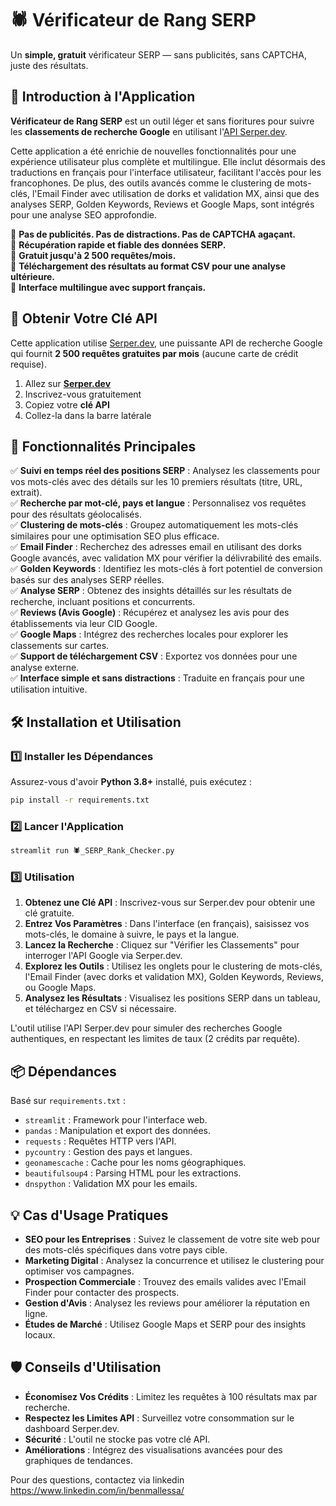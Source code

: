 # 🕷️ Vérificateur de Rang SERP

Un **simple, gratuit** vérificateur SERP — sans publicités, sans CAPTCHA, juste des résultats.

## 🚀 Introduction à l'Application

**Vérificateur de Rang SERP** est un outil léger et sans fioritures pour suivre les **classements de recherche Google** en utilisant l'[API Serper.dev](https://serper.dev/). 

Cette application a été enrichie de nouvelles fonctionnalités pour une expérience utilisateur plus complète et multilingue. Elle inclut désormais des traductions en français pour l'interface utilisateur, facilitant l'accès pour les francophones. De plus, des outils avancés comme le clustering de mots-clés, l'Email Finder avec utilisation de dorks et validation MX, ainsi que des analyses SERP, Golden Keywords, Reviews et Google Maps, sont intégrés pour une analyse SEO approfondie.

🔹 **Pas de publicités. Pas de distractions. Pas de CAPTCHA agaçant.**  
🔹 **Récupération rapide et fiable des données SERP.**  
🔹 **Gratuit jusqu'à 2 500 requêtes/mois.**  
🔹 **Téléchargement des résultats au format CSV pour une analyse ultérieure.**  
🔹 **Interface multilingue avec support français.**

## 🔑 Obtenir Votre Clé API

Cette application utilise [Serper.dev](https://serper.dev/), une puissante API de recherche Google qui fournit **2 500 requêtes gratuites par mois** (aucune carte de crédit requise).

1. Allez sur **[Serper.dev](https://serper.dev/)**
2. Inscrivez-vous gratuitement
3. Copiez votre **clé API**
4. Collez-la dans la barre latérale

## 🎯 Fonctionnalités Principales

✅ **Suivi en temps réel des positions SERP** : Analysez les classements pour vos mots-clés avec des détails sur les 10 premiers résultats (titre, URL, extrait).  
✅ **Recherche par mot-clé, pays et langue** : Personnalisez vos requêtes pour des résultats géolocalisés.  
✅ **Clustering de mots-clés** : Groupez automatiquement les mots-clés similaires pour une optimisation SEO plus efficace.  
✅ **Email Finder** : Recherchez des adresses email en utilisant des dorks Google avancés, avec validation MX pour vérifier la délivrabilité des emails.  
✅ **Golden Keywords** : Identifiez les mots-clés à fort potentiel de conversion basés sur des analyses SERP réelles.  
✅ **Analyse SERP** : Obtenez des insights détaillés sur les résultats de recherche, incluant positions et concurrents.  
✅ **Reviews (Avis Google)** : Récupérez et analysez les avis pour des établissements via leur CID Google.  
✅ **Google Maps** : Intégrez des recherches locales pour explorer les classements sur cartes.  
✅ **Support de téléchargement CSV** : Exportez vos données pour une analyse externe.  
✅ **Interface simple et sans distractions** : Traduite en français pour une utilisation intuitive.

## 🛠️ Installation et Utilisation

### 1️⃣ Installer les Dépendances

Assurez-vous d'avoir **Python 3.8+** installé, puis exécutez :

```bash
pip install -r requirements.txt
```

### 2️⃣ Lancer l'Application

```bash
streamlit run 🕷️_SERP_Rank_Checker.py
```

### 3️⃣ Utilisation

1. **Obtenez une Clé API** : Inscrivez-vous sur Serper.dev pour obtenir une clé gratuite.
2. **Entrez Vos Paramètres** : Dans l'interface (en français), saisissez vos mots-clés, le domaine à suivre, le pays et la langue.
3. **Lancez la Recherche** : Cliquez sur "Vérifier les Classements" pour interroger l'API Google via Serper.dev.
4. **Explorez les Outils** : Utilisez les onglets pour le clustering de mots-clés, l'Email Finder (avec dorks et validation MX), Golden Keywords, Reviews, ou Google Maps.
5. **Analysez les Résultats** : Visualisez les positions SERP dans un tableau, et téléchargez en CSV si nécessaire.

L'outil utilise l'API Serper.dev pour simuler des recherches Google authentiques, en respectant les limites de taux (2 crédits par requête).

## 📦 Dépendances

Basé sur `requirements.txt` :

- `streamlit` : Framework pour l'interface web.
- `pandas` : Manipulation et export des données.
- `requests` : Requêtes HTTP vers l'API.
- `pycountry` : Gestion des pays et langues.
- `geonamescache` : Cache pour les noms géographiques.
- `beautifulsoup4` : Parsing HTML pour les extractions.
- `dnspython` : Validation MX pour les emails.


## 💡 Cas d'Usage Pratiques

- **SEO pour les Entreprises** : Suivez le classement de votre site web pour des mots-clés spécifiques dans votre pays cible.
- **Marketing Digital** : Analysez la concurrence et utilisez le clustering pour optimiser vos campagnes.
- **Prospection Commerciale** : Trouvez des emails valides avec l'Email Finder pour contacter des prospects.
- **Gestion d'Avis** : Analysez les reviews pour améliorer la réputation en ligne.
- **Études de Marché** : Utilisez Google Maps et SERP pour des insights locaux.

## 🛡️ Conseils d'Utilisation

- **Économisez Vos Crédits** : Limitez les requêtes à 100 résultats max par recherche.
- **Respectez les Limites API** : Surveillez votre consommation sur le dashboard Serper.dev.
- **Sécurité** : L'outil ne stocke pas votre clé API.
- **Améliorations** : Intégrez des visualisations avancées pour des graphiques de tendances.

Pour des questions, contactez via linkedin https://www.linkedin.com/in/benmallessa/

